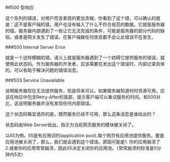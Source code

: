 ##500 型响应


这个系列的错误，对用户而言表现的更加含糊，你看到了这个错，可以确认的就是：这不是客户端的错。用户也没有输入了什么不符合规范的数据。它就是服务器的错。服务器内部遇到了一些让它无法完成的条件，可能是服务器的部分代码的缺陷，或者是网关发生了错误。在客户端做任何改变都不会让此错误不在发生。

###500 Internal Server Error

 就是一个这样模糊的错。语义上就是服务器遇到了一个妨碍它提供服务的错误，就使用此状态码。作为服务器的开发者，应该需要在发出这个错误时，内部记录具体的，可以有助于解决问题的错误消息。

###503 Service Unavailable 

说明服务器现在无法提供服务，但是将来可以。如果服务器知道何时资源可用，应该在响应中包含Retry-After的首部，提示客户端可以重试服务的时间。和500对比，这说明服务器并没有发现任何内部错误。

这个状态码略显诡异的是，既然服务已经不可用，那么这条消息是谁给出的？

状态码由Web Server给出，指示为当前网页服务的模块被关闭了。

以IIS为例。IIS是有应用词的(application pool),每个网页有应用池提供服务。要是应用池被关闭了，那么，我们就会遇到这个错误。原因可能是1. 你的应用崩溃了 2.或者你的应用常常崩溃，因此IIS决定关闭你的应用池。（常常崩溃的标准是5分钟内5次）



